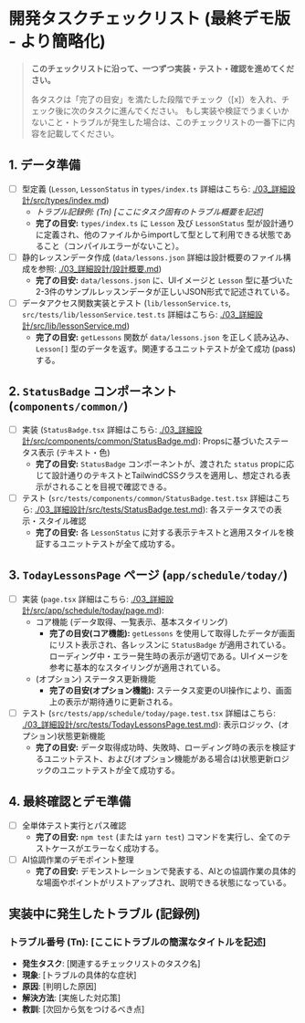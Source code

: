 # 開発タスクチェックリスト (最終デモ版 - より簡略化)

> **このチェックリストに沿って、一つずつ実装・テスト・確認を進めてください。**
> 
> 各タスクは「完了の目安」を満たした段階でチェック（[x]）を入れ、チェック後に次のタスクに進んでください。
> もし実装や検証でうまくいかないこと・トラブルが発生した場合は、このチェックリストの一番下に内容を記載してください。

## 1. データ準備
- [ ] 型定義 (`Lesson`, `LessonStatus` in `types/index.ts` 詳細はこちら: [./03_詳細設計/src/types/index.md](./03_詳細設計/src/types/index.md))
    - *トラブル記録例: (Tn) [ここにタスク固有のトラブル概要を記述]*
    - **完了の目安:** `types/index.ts` に `Lesson` 及び `LessonStatus` 型が設計通りに定義され、他のファイルからimportして型として利用できる状態であること（コンパイルエラーがないこと）。
- [ ] 静的レッスンデータ作成 (`data/lessons.json` 詳細は設計概要のファイル構成を参照: [./03_詳細設計/設計概要.md](./03_詳細設計/設計概要.md#1-全体ファイル構成とコンポーネント設計の概要))
    - **完了の目安:** `data/lessons.json` に、UIイメージと `Lesson` 型に基づいた2-3件のサンプルレッスンデータが正しいJSON形式で記述されている。
- [ ] データアクセス関数実装とテスト (`lib/lessonService.ts`, `src/tests/lib/lessonService.test.ts` 詳細はこちら: [./03_詳細設計/src/lib/lessonService.md](./03_詳細設計/src/lib/lessonService.md))
    - **完了の目安:** `getLessons` 関数が `data/lessons.json` を正しく読み込み、`Lesson[]` 型のデータを返す。関連するユニットテストが全て成功 (pass) する。

## 2. `StatusBadge` コンポーネント (`components/common/`)
- [ ] 実装 (`StatusBadge.tsx` 詳細はこちら: [./03_詳細設計/src/components/common/StatusBadge.md](./03_詳細設計/src/components/common/StatusBadge.md)): Propsに基づいたステータス表示 (テキスト・色)
    - **完了の目安:** `StatusBadge` コンポーネントが、渡された `status` propに応じて設計通りのテキストとTailwindCSSクラスを適用し、想定される表示がされることを目視で確認できる。
- [ ] テスト (`src/tests/components/common/StatusBadge.test.tsx` 詳細はこちら: [./03_詳細設計/src/tests/StatusBadge.test.md](./03_詳細設計/src/tests/StatusBadge.test.md)): 各ステータスでの表示・スタイル確認
    - **完了の目安:** 各 `LessonStatus` に対する表示テキストと適用スタイルを検証するユニットテストが全て成功する。

## 3. `TodayLessonsPage` ページ (`app/schedule/today/`)
- [ ] 実装 (`page.tsx` 詳細はこちら: [./03_詳細設計/src/app/schedule/today/page.md](./03_詳細設計/src/app/schedule/today/page.md)):
    - コア機能 (データ取得、一覧表示、基本スタイリング)
        - **完了の目安(コア機能):** `getLessons` を使用して取得したデータが画面にリスト表示され、各レッスンに `StatusBadge` が適用されている。ローディング中・エラー発生時の表示が適切である。UIイメージを参考に基本的なスタイリングが適用されている。
    - (オプション) ステータス更新機能
        - **完了の目安(オプション機能):** ステータス変更のUI操作により、画面上の表示が期待通りに更新される。
- [ ] テスト (`src/tests/app/schedule/today/page.test.tsx` 詳細はこちら: [./03_詳細設計/src/tests/TodayLessonsPage.test.md](./03_詳細設計/src/tests/TodayLessonsPage.test.md)): 表示ロジック、(オプション)状態更新機能
    - **完了の目安:** データ取得成功時、失敗時、ローディング時の表示を検証するユニットテスト、および(オプション機能がある場合は)状態更新ロジックのユニットテストが全て成功する。

## 4. 最終確認とデモ準備
- [ ] 全単体テスト実行とパス確認
    - **完了の目安:** `npm test` (または `yarn test`) コマンドを実行し、全てのテストケースがエラーなく成功する。
- [ ] AI協調作業のデモポイント整理
    - **完了の目安:** デモンストレーションで発表する、AIとの協調作業の具体的な場面やポイントがリストアップされ、説明できる状態になっている。

## 実装中に発生したトラブル (記録例)

### トラブル番号 (Tn): [ここにトラブルの簡潔なタイトルを記述]
- **発生タスク**: [関連するチェックリストのタスク名]
- **現象**: [トラブルの具体的な症状]
- **原因**: [判明した原因]
- **解決方法**: [実施した対応策]
- **教訓**: [次回から気をつけるべき点]